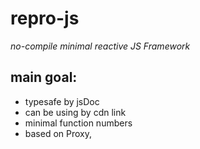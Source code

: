 # repro-js 
_no-compile minimal reactive JS Framework_

## main goal:
- typesafe by jsDoc
- can be using by cdn link
- minimal function numbers
- based on Proxy, <template>, taged template string
- can be coded a Alien Solitare game much lighter than React
- watch is don't belong to view / render
- raise my understandig, how can create this stuff better.
- try the Web Animation API nature way.
- will joining to Pure Web Fundation ??
- I can use of dev-tools full power under development time
- sprite sheet setup are easy, can final touch by dev-tools

## zignal 

The name is: Z I G N A L :: a gamechanger function;

```js
export const STATIC = Symbol('static');
export const DIRECT = Symbol('direct');

/** @typedef {(root:any, target: any, prop:string, value:any) => void} Watcher */

/** @type {<T>(watcher?: Watcher) => (state?: T | object) => T} */
export const zignal = (watcher = () => { }) => (state = {}) => {
  let root;
  /** @type {<T>(state?: T | object) => T} */
  const innerSignal = (state) => { 
    const proxy = new Proxy(
      Array.isArray(state) ? [] : {}, 
      {
        get: (target, prop) => target[prop],
        set: (target, prop, value) => {
          if (target?.[DIRECT]) {
            target[DIRECT](prop, target[prop], value);
          }
          target[prop] = (value !== null && typeof value === 'object' && !value[STATIC] && !value[DIRECT]) 
            ? innerSignal(value)
            : value
            ;
          watcher(root, target, prop, value);
          return true;
      }
    });
    Object.entries(state).map(([key, val]) => proxy[key] = val);
    return proxy;
  } 
  const end = innerSignal(state); 
  root = end;
  watcher(end);
  return root;
};
```

## Alien Solitare gameplay demo with Zignal

```js
ss = zignal(monitor)(structuredClone(setup))

Object.keys(ss.table).map(key => ss.table[key] = null)

ss.deck = cardCollection.slice(0,11).map(({name,power,type,side}) => [name,power,type,side].join('|') )

ss.table.HERO = ss.deck.shift()

bum = setInterval(() => ss.deck.sort(() => Math.random() > .5 ? -1 : 1),100)

clearInterval(bum)

fillUp = () => ["L1", "L2", "L3", "L4"]
  .filter(slot => !ss.table[slot])
  .map(slot => ss.table[slot] = ss.deck.shift())

fillUp()

enemy = ss.table.L2
ss.fly = enemy;
ss.fly = ss.fly.split('|')
ss.table.L2 = null;
ss.table.HERO = ss.table.HERO.split('|')
ss.table.HERO[1] = + ss.table.HERO[1]
ss.table.HERO[1] -= +ss.fly[1]
ss.table.HERO = ss.table.HERO.join('|')
ss.lost.push(enemy)
ss.lost.push(ss.table.HERO)
ss.table.HERO = null
ss.phases = "THE END"
```

> animated version of zignal 

```js
delay = (ms) => new Promise((release) => setTimeout(release, ms));
saga = async (ms = 200) => {
  let ss = zignal(monitor)(structuredClone(setup))
  await delay(ms)
  Object.keys(ss.table).map(key => ss.table[key] = null)
  await delay(ms)
  ss.deck = cardCollection.slice(0,11).map(({name,power,type,side}) => [name,power,type,side].join('|') )
  await delay(ms)
  ss.table.HERO = ss.deck.shift()
  await delay(ms)
  bum = setInterval(() => ss.deck.sort(() => Math.random() > .5 ? -1 : 1),ms)
  await delay(ms * 5)
  clearInterval(bum)
  await delay(ms)
  fillUp = () => ["L1", "L2", "L3", "L4"]
    .filter(slot => !ss.table[slot])
    .map(slot => ss.table[slot] = ss.deck.shift())
  await delay(ms)
  fillUp()
  await delay(ms)
  enemy = ss.table.L2
  await delay(ms)
  ss.fly = enemy;
  await delay(ms)
  ss.fly = ss.fly.split('|')
  await delay(ms)
  ss.table.L2 = null;
  await delay(ms)
  ss.table.HERO = ss.table.HERO.split('|')
  await delay(ms)
  ss.table.HERO[1] = + ss.table.HERO[1]
  await delay(ms)
  ss.table.HERO[1] -= +ss.fly[1]
  await delay(ms)
  ss.table.HERO = ss.table.HERO.join('|')
  await delay(ms)
  ss.lost.push(enemy)
  await delay(ms)
  ss.lost.push(ss.table.HERO)
  await delay(ms)
  ss.table.HERO = null
  await delay(ms)
  ss.phases = "THE END"
}
```
 
_grug no able see complexity demon, but grug sense presence in code base_
(https://grugbrain.dev/)

